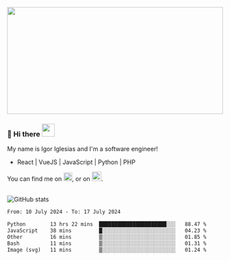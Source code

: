 <img src="https://c.tenor.com/KjVxfRrrncUAAAAd/matrix.gif" width="100%" height="250px">

### 🔭 Hi there <img src="https://raw.githubusercontent.com/MartinHeinz/MartinHeinz/master/wave.gif" width="30px">


My name is Igor Iglesias and I'm a software engineer!
<br>

<ul>
  <li> React | VueJS | JavaScript | Python | PHP </li>
</ul>
You can find me on <a href="https://twitter.com/IgorIglesias5"><img src="https://i.imgur.com/JLLlB5S.png" width="20px"></a>, or on <a href="https://www.linkedin.com/in/igor-iglesias-62478428/"><img src="https://i.imgur.com/PXyIkWx.png" width="22px"></a>.

<br>
<br>

![GitHub stats](https://github-readme-stats.vercel.app/api?username=igoiglesias&show_icons=true&count_private=true&theme=chartreuse-dark&hide_title=true)

<!--START_SECTION:waka-->

```txt
From: 10 July 2024 - To: 17 July 2024

Python        13 hrs 22 mins  ██████████████████████░░░   88.47 %
JavaScript    38 mins         █░░░░░░░░░░░░░░░░░░░░░░░░   04.23 %
Other         16 mins         ▒░░░░░░░░░░░░░░░░░░░░░░░░   01.85 %
Bash          11 mins         ▒░░░░░░░░░░░░░░░░░░░░░░░░   01.31 %
Image (svg)   11 mins         ▒░░░░░░░░░░░░░░░░░░░░░░░░   01.24 %
```

<!--END_SECTION:waka-->
